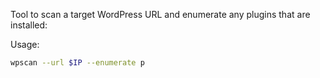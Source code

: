 Tool to scan a target WordPress URL and enumerate any plugins that are installed:

Usage:
```bash
wpscan --url $IP --enumerate p
```
